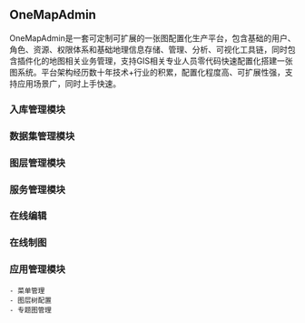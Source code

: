 ## OneMapAdmin
OneMapAdmin是一套可定制可扩展的一张图配置化生产平台，包含基础的用户、角色、资源、权限体系和基础地理信息存储、管理、分析、可视化工具链，同时包含插件化的地图相关业务管理，支持GIS相关专业人员零代码快速配置化搭建一张图系统。平台架构经历数十年技术+行业的积累，配置化程度高、可扩展性强，支持应用场景广，同时上手快速。
### 入库管理模块
### 数据集管理模块
### 图层管理模块
### 服务管理模块
### 在线编辑
### 在线制图
### 应用管理模块
    - 菜单管理
    - 图层树配置
    - 专题图管理